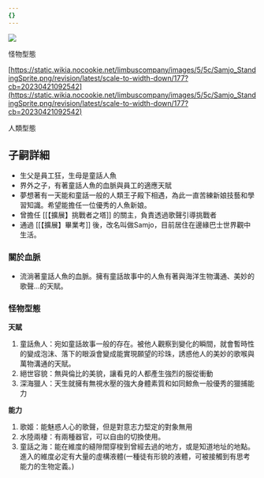 ```yaml
---
{}
---
```

[![](https://i.pinimg.com/enabled/564x/b3/cd/7d/b3cd7d36334ec0ad47c346ae1a2bf4dd.jpg)](https://i.pinimg.com/enabled/564x/b3/cd/7d/b3cd7d36334ec0ad47c346ae1a2bf4dd.jpg)

怪物型態

[https://static.wikia.nocookie.net/limbuscompany/images/5/5c/Samjo_StandingSprite.png/revision/latest/scale-to-width-down/177?cb=20230421092542](https://static.wikia.nocookie.net/limbuscompany/images/5/5c/Samjo_StandingSprite.png/revision/latest/scale-to-width-down/177?cb=20230421092542)

人類型態

## 子嗣詳細

- 生父是員工狂，生母是童話人魚
- 界外之子，有著童話人魚的血脈與員工的適應天賦
- 夢想著有一天能和童話一般的人類王子殿下相遇，為此一直苦練新娘技藝和學習知識。希望能擔任一位優秀的人魚新娘。
- 曾擔任 [[【擴展】挑戰者之塔]] 的關主，負責透過歌聲引導挑戰者
- 通過 [[【擴展】畢業考]] 後，改名叫做Samjo，目前居住在邊緣巴士世界觀中生活。

### 關於血脈

- 流淌著童話人魚的血脈。擁有童話故事中的人魚有著與海洋生物溝通、美妙的歌聲…的天賦。

### **怪物型態**

**天賦**

1. 童話魚人：宛如童話故事一般的存在。被他人觀察到變化的瞬間，就會暫時性的變成泡沫、落下的眼淚會變成能實現願望的珍珠，誘惑他人的美妙的歌喉與萬物溝通的天賦。
2. 絕世容貌：無與倫比的美貌，讓看見的人都產生強烈的服從衝動
3. 深海獵人：天生就擁有無視水壓的強大身體素質和如同鯨魚一般優秀的獵捕能力

**能力**

1. 歌姬：能魅惑人心的歌聲，但是對意志力堅定的對象無用
2. 水陸兩棲：有兩種器官，可以自由的切換使用。
3. 童話之海：能在維度的縫隙間穿梭到曾經去過的地方，或是知道地址的地點。進入的維度必定有大量的虛構液體(一種徒有形貌的液體，可被接觸到有思考能力的生物定義。)